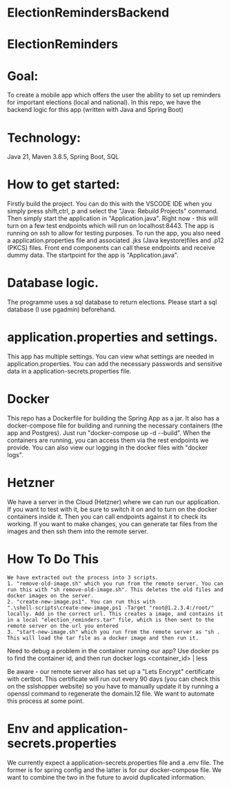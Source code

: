 # ElectionRemindersBackend
# ElectionReminders

# Goal: 
To create a mobile app which offers the user the ability to set up reminders for important elections (local and national). In this repo, we have the backend logic for this app (written with Java and Spring Boot)

# Technology: 
Java 21, Maven 3.8.5, Spring Boot, SQL 

# How to get started: 
Firstly build the project. You can do this with the VSCODE IDE when you simply press shift,ctrl, p and select the "Java: Rebuild Projects" command.
Then simply start the application in "Application.java". Right now - this will turn on a few test endpoints 
which will run on localhost:8443. The app is running on ssh to allow for testing purposes. To run the app, you also need a application.properties file and associated .jks (Java keystore)files and .p12 (PKCS) files. Front end components can call these endpoints and receive dummy data.  The startpoint for the app is "Application.java". 

# Database logic. 
The programme uses a sql database to return elections. Please start a sql database (I use pgadmin) beforehand. 

# application.properties and settings.
This app has multiple settings. You can view what settings are needed in application.properties. You can add the necessary
passwords and sensitive data in a application-secrets.properties file. 

# Docker
This repo has a Dockerfile for building the Spring App as a jar. It also has a docker-compose file for building and running
the necessary containers (the app and Postgres). Just run "docker-compose up -d --build". When the containers are running,
you can access them via the rest endpoints we provide. You can also view our logging in the docker files with "docker logs". 

# Hetzner
We have a server in the Cloud (Hetzner) where we can run our application. If you want to test with it, be sure to 
switch it on and to turn on the docker containers inside it. Then you can call endpoints against it to check its working. If you want to make changes, you can generate tar files from the images and then ssh them into the remote server. 
# How To Do This

    We have extracted out the process into 3 scripts.
    1. "remove-old-image.sh" which you run from the remote server. You can run this with "sh remove-old-image.sh". This deletes the old files and docker images on the server. 
    2. "create-new-image.ps1". You can run this with 
    ".\shell-scripts\create-new-image.ps1 -Target "root@1.2.3.4:/root/" locally. Add in the correct url. This creates a image, and contains it in a local "election_reminders.tar" file, which is then sent to the remote server on the url you entered
    3. "start-new-image.sh" which you run from the remote server as "sh . This will load the tar file as a docker image and then run it. 

Need to debug a problem in the container running our app? Use docker ps to find the container id, and then run
docker logs <container_id> | less

Be aware - our remote server also has set up a "Lets Encrypt" certificate with certbot. This certificate will run out every 90 days (you can check this on the sslshopper website) so you have to manually update it by running a openssl command to regenerate the domain.12 file. We want to automate this process at some point. 

# Env and application-secrets.properties
We currently expect a application-secrets.properties file 
and a .env file. The former is for spring config and the latter is for our docker-compose file. We want to combine the 
two in the future to avoid duplicated information. 